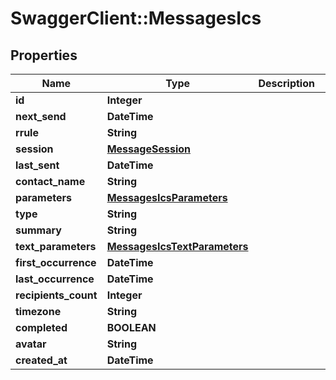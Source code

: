 # SwaggerClient::MessagesIcs

## Properties
Name | Type | Description | Notes
------------ | ------------- | ------------- | -------------
**id** | **Integer** |  | 
**next_send** | **DateTime** |  | 
**rrule** | **String** |  | 
**session** | [**MessageSession**](MessageSession.md) |  | 
**last_sent** | **DateTime** |  | 
**contact_name** | **String** |  | 
**parameters** | [**MessagesIcsParameters**](MessagesIcsParameters.md) |  | 
**type** | **String** |  | 
**summary** | **String** |  | 
**text_parameters** | [**MessagesIcsTextParameters**](MessagesIcsTextParameters.md) |  | 
**first_occurrence** | **DateTime** |  | 
**last_occurrence** | **DateTime** |  | 
**recipients_count** | **Integer** |  | 
**timezone** | **String** |  | 
**completed** | **BOOLEAN** |  | 
**avatar** | **String** |  | 
**created_at** | **DateTime** |  | 


